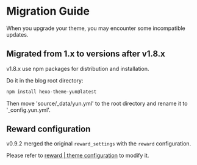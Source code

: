 # Migration Guide

When you upgrade your theme, you may encounter some incompatible updates.

## Migrated from 1.x to versions after v1.8.x

<Badge>v1.8.x</Badge> use npm packages for distribution and installation.

Do it in the blog root directory:

```bash
npm install hexo-theme-yun@latest
```

Then move 'source/\_data/yun.yml' to the root directory and rename it to '\_config.yun.yml'.

## Reward configuration

v0.9.2 merged the original `reward_settings` with the `reward` configuration.

Please refer to [reward | theme configuration](/en/guide/config.html#reward) to modify it.
